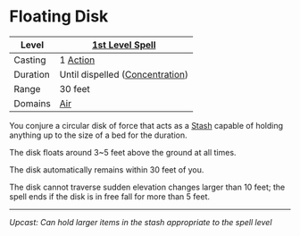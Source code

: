 # Floating Disk

| Level    | [1st Level Spell](1st%20Level%20Spells.md)                            |
| -------- | --------------------------------------------------------------------- |
| Casting  | 1 [Action](../../../../Game%20Procedures/Core%20Procedures/Action.md) |
| Duration | Until dispelled ([Concentration](../../Concentration.md))             |
| Range    | 30 feet                                                               |
| Domains  | [Air](../../Spell%20Domains/Air.md)                                   |

You conjure a circular disk of force that acts as a [Stash](../../../../Player%20Characters/Derived%20Statistics/Stash.md) capable of holding anything up to the size of a bed for the duration.

The disk floats around 3~5 feet above the ground at all times.

The disk automatically remains within 30 feet of you.

The disk cannot traverse sudden elevation changes larger than 10 feet; the spell ends if the disk is in free fall for more than 5 feet.

---
*Upcast: Can hold larger items in the stash appropriate to the spell level*
